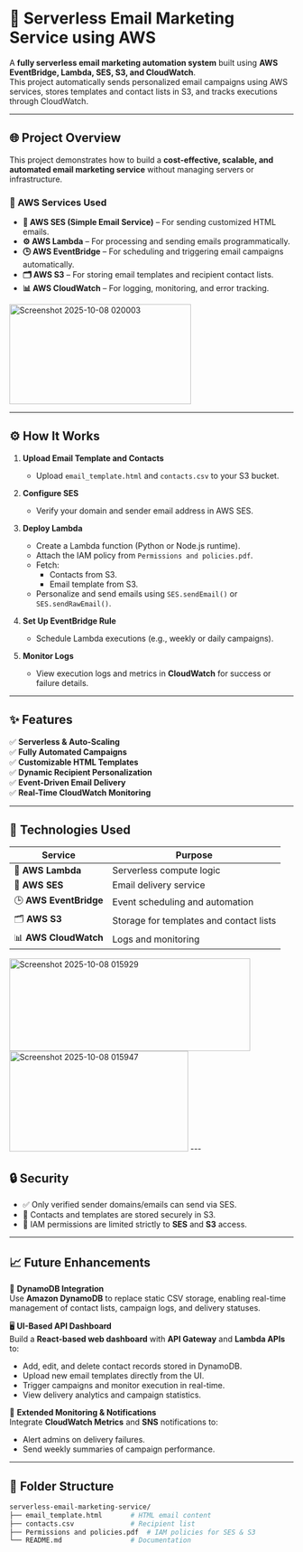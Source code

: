 # 📧 Serverless Email Marketing Service using AWS

A **fully serverless email marketing automation system** built using **AWS EventBridge, Lambda, SES, S3, and CloudWatch**.  
This project automatically sends personalized email campaigns using AWS services, stores templates and contact lists in S3, and tracks executions through CloudWatch.

---

## 🌐 Project Overview

This project demonstrates how to build a **cost-effective, scalable, and automated email marketing service** without managing servers or infrastructure.

### 🧱 AWS Services Used
- **💌 AWS SES (Simple Email Service)** – For sending customized HTML emails.  
- **⚙️ AWS Lambda** – For processing and sending emails programmatically.  
- **🕒 AWS EventBridge** – For scheduling and triggering email campaigns automatically.  
- **🗂️ AWS S3** – For storing email templates and recipient contact lists.  
- **📊 AWS CloudWatch** – For logging, monitoring, and error tracking.
<img width="322" height="177" alt="Screenshot 2025-10-08 020003" src="https://github.com/user-attachments/assets/3ce8a3a2-3ad1-4683-8ff0-c46e2838316a" />

---

## ⚙️ How It Works

1. **Upload Email Template and Contacts**
   - Upload `email_template.html` and `contacts.csv` to your S3 bucket.  

2. **Configure SES**
   - Verify your domain and sender email address in AWS SES.  

3. **Deploy Lambda**
   - Create a Lambda function (Python or Node.js runtime).  
   - Attach the IAM policy from `Permissions and policies.pdf`.  
   - Fetch:
     - Contacts from S3.  
     - Email template from S3.  
   - Personalize and send emails using `SES.sendEmail()` or `SES.sendRawEmail()`.  

4. **Set Up EventBridge Rule**
   - Schedule Lambda executions (e.g., weekly or daily campaigns).  

5. **Monitor Logs**
   - View execution logs and metrics in **CloudWatch** for success or failure details.  

---

## ✨ Features

✅ **Serverless & Auto-Scaling**  
✅ **Fully Automated Campaigns**  
✅ **Customizable HTML Templates**  
✅ **Dynamic Recipient Personalization**  
✅ **Event-Driven Email Delivery**  
✅ **Real-Time CloudWatch Monitoring**

---

## 🧰 Technologies Used

| Service | Purpose |
|----------|----------|
| 🧠 **AWS Lambda** | Serverless compute logic |
| 💌 **AWS SES** | Email delivery service |
| 🕒 **AWS EventBridge** | Event scheduling and automation |
| 🗂️ **AWS S3** | Storage for templates and contact lists |
| 📊 **AWS CloudWatch** | Logs and monitoring |
<img width="427" height="164" alt="Screenshot 2025-10-08 015929" src="https://github.com/user-attachments/assets/510ebffa-e1c6-4449-bfc3-ec7b4dca7f8b" />
<img width="317" height="178" alt="Screenshot 2025-10-08 015947" src="https://github.com/user-attachments/assets/b32242ae-770a-4038-aafa-52c5f1b07093" />
---

## 🔒 Security

- ✅ Only verified sender domains/emails can send via SES.  
- 🔐 Contacts and templates are stored securely in S3.  
- 🔑 IAM permissions are limited strictly to **SES** and **S3** access.  

---

## 📈 Future Enhancements

🚀 **DynamoDB Integration**  
Use **Amazon DynamoDB** to replace static CSV storage, enabling real-time management of contact lists, campaign logs, and delivery statuses.

🖥️ **UI-Based API Dashboard**  
Build a **React-based web dashboard** with **API Gateway** and **Lambda APIs** to:
- Add, edit, and delete contact records stored in DynamoDB.  
- Upload new email templates directly from the UI.  
- Trigger campaigns and monitor execution in real-time.  
- View delivery analytics and campaign statistics.

📡 **Extended Monitoring & Notifications**  
Integrate **CloudWatch Metrics** and **SNS** notifications to:
- Alert admins on delivery failures.  
- Send weekly summaries of campaign performance.

---

## 📂 Folder Structure

```bash
serverless-email-marketing-service/
├── email_template.html       # HTML email content
├── contacts.csv              # Recipient list
├── Permissions and policies.pdf  # IAM policies for SES & S3
└── README.md                 # Documentation



